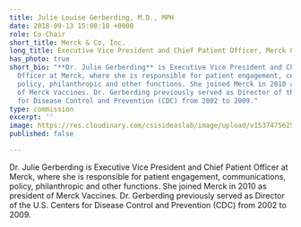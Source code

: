 ```yaml
---
title: Julie Louise Gerberding, M.D., MPH
date: 2018-09-13 15:08:18 +0000
role: Co-Chair
short_title: Merck & Co, Inc.
long_title: Executive Vice President and Chief Patient Officer, Merck & Co, Inc.
has_photo: true
short_bio: "**Dr. Julie Gerberding** is Executive Vice President and Chief Patient
  Officer at Merck, where she is responsible for patient engagement, communications,
  policy, philanthropic and other functions. She joined Merck in 2010 as president
  of Merck Vaccines. Dr. Gerberding previously served as Director of the U.S. Centers
  for Disease Control and Prevention (CDC) from 2002 to 2009."
type: commission
excerpt: ''
image: https://res.cloudinary.com/csisideaslab/image/upload/v1537475625/health-commission/Gerberding_Julie.jpg
published: false

---
```

Dr. Julie Gerberding is Executive Vice President and Chief Patient Officer at Merck, where she is responsible for patient engagement, communications, policy, philanthropic and other functions. She joined Merck in 2010 as president of Merck Vaccines. Dr. Gerberding previously served as Director of the U.S. Centers for Disease Control and Prevention (CDC) from 2002 to 2009.